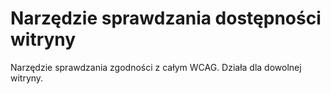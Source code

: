 # Narzędzie sprawdzania dostępności witryny

Narzędzie sprawdzania zgodności z całym WCAG. Działa dla dowolnej witryny.
